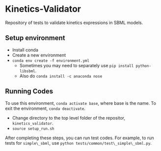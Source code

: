 # Kinetics-Validator
Repository of tests to validate kinetics expressions in SBML models.

## Setup environment
- Install conda
- Create a new environment
- ``conda env create -f environment.yml``
  - Sometimes you may need to separately use ``pip install python-libsbml``.
  - Also do ``conda install -c anaconda nose ``

## Running Codes
To use this environment, ``conda activate base``, where
base is the name. To exit the environment, ``conda deactivate``.

- Change directory to the top level folder of the repositor, ``kinetics_validator``.
- ``source setup_run.sh``

After completing these steps, you can run test codes. For example, to run tests for ``simple\_sbml``, use
``python tests/common/test\_simple\_sbml.py``.
